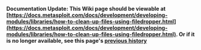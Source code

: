 <!-- Maintainers:  Please do not modify this file directly, create a pull request instead -->

**Documentation Update: This Wiki page should be viewable at [https://docs.metasploit.com/docs/development/developing-modules/libraries/how-to-clean-up-files-using-filedropper.html](https://docs.metasploit.com/docs/development/developing-modules/libraries/how-to-clean-up-files-using-filedropper.html). Or if it is no longer available, see this page's [previous history](./_history)**

